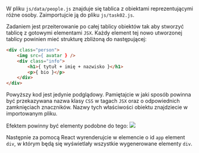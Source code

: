 W pliku `js/data/people.js` znajduje się tablica z obiektami reprezentującymi różne osoby. Zaimportujcie ją do pliku `js/task02.js`.

Zadaniem jest przeiterowanie po całej tablicy obiektów tak aby stworzyć tablicę z gotowymi elementami `JSX`. Każdy element tej nowo utworzonej tablicy powinien mieć strukturę zbliżoną do następującej: 

```html
<div class="person">
    <img src={ avatar } />
    <div class="info">
        <h1>{ tytuł + imię + nazwisko }</h1>
        <p>{ bio }</p>
    </div>
</div>
```

Powyższy kod jest jedynie podglądowy. Pamiętajcie w jaki sposób powinna być przekazywana nazwa klasy `CSS` w tagach `JSX` oraz o odpowiednich zamknięciach znaczników. Nazwy tych właściwości obiektu znajdziecie w importowanym pliku.

Efektem powinny być elementy podobne do tego: 
![](.guides/img/lab.skladnia-jsx.zagniezdzanie.zadanie02.png)

Następnie za pomocą React wyrenderujcie w elemencie o id `app` element `div`, w którym będą się wyświetlały wszystkie wygenerowane elementy `div`.